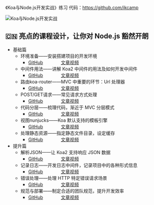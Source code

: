 《Koa与Node.js开发实战》练习
代码：https://github.com/ikcamp

![Koa与Node.js开发实战](https://user-gold-cdn.xitu.io/2018/12/27/167eed7cdaee8860?w=500&h=644&f=jpeg&s=44208)


## 🇨🇳  亮点的课程设计，让你对 Node.js 豁然开朗 

-  基础篇
   - 环境准备——安装搭建项目的开发环境
      - [GitHub](https://github.com/ikcamp/koa2-tutorial/tree/0-start)　　　　[文章视频](https://camp.qianduan.group/koa2/2/1/1)
   - 中间件用法——讲解 Koa2 中间件的用法及如何开发中间件
      - [GitHub](https://github.com/ikcamp/koa2-tutorial/tree/1-middleware)　　　　[文章视频](https://camp.qianduan.group/koa2/2/1/2)
   - 路由koa-router——MVC 中重要的环节：Url 处理器
      - [GitHub](https://github.com/ikcamp/koa2-tutorial/tree/2-koa-router)　　　　[文章视频](https://camp.qianduan.group/koa2/2/1/3)
   - POST/GET请求——常见请求方式处理
      - [GitHub](https://github.com/ikcamp/koa2-tutorial/tree/3-router-request)　　　　[文章视频](https://camp.qianduan.group/koa2/2/1/4)
   - 代码分层——梳理代码，渐近于 MVC 分层模式
      - [GitHub](https://github.com/ikcamp/koa2-tutorial/tree/4-refactor)　　　　[文章视频](https://camp.qianduan.group/koa2/2/1/5)
   - 视图nunjucks——Koa 默认支持的模板引擎
      - [GitHub](https://github.com/ikcamp/koa2-tutorial/tree/5-nunjucks)　　　　[文章视频](https://camp.qianduan.group/koa2/2/1/6)
   - 处理静态资源——指定静态文件目录，设定缓存
      - [GitHub](https://github.com/ikcamp/koa2-tutorial/tree/6-static)　　　　[文章视频](https://camp.qianduan.group/koa2/2/1/7)
- 提升篇
   - 解析JSON——让 Koa2 支持响应 JSON 数据
      - [GitHub](https://github.com/ikcamp/koa2-tutorial/tree/7-mi-send)　　　　[文章视频](https://camp.qianduan.group/koa2/2/2/1)
   - 记录日志——开发日志中间件，记录项目中的各种形式信息
      - [GitHub](https://github.com/ikcamp/koa2-tutorial/tree/8-mi-log)　　　　[文章视频](https://camp.qianduan.group/koa2/2/2/2)
   - 错误处理——处理 HTTP 特定错误请求场景
      - [GitHub](https://github.com/ikcamp/koa2-tutorial/tree/9-mi-http-error)　　　　[文章视频](https://camp.qianduan.group/koa2/2/2/3)
   - 规范与部署——制定合适的团队规范，提升开发效率
      - [GitHub](https://github.com/ikcamp/koa2-tutorial/tree/10-mi-rule)　　　　[文章视频](https://camp.qianduan.group/koa2/2/2/5)



